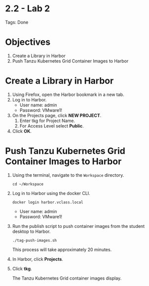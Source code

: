 # 2.2 - Lab 2

Tags: Done

# Objectives

1. Create a Library in Harbor
2. Push Tanzu Kubernetes Grid Container Images to Harbor

# Create a Library in Harbor

1. Using Firefox, open the Harbor bookmark in a new tab.
2. Log in to Harbor.
    - User name: admin
    - Password: VMware1!
3. On the Projects page, click **NEW PROJECT**.
    1. Enter tkg for Project Name.
    2. For Access Level select **Public**.
4. Click **OK**.

# Push Tanzu Kubernetes Grid Container Images to Harbor

1. Using the terminal, navigate to the `Workspace` directory.
    
    `cd ~/Workspace`
    
2. Log in to Harbor using the docker CLI.
    
    `docker login harbor.vclass.local`
    
    - User name: admin
    - Password: VMware1!
3. Run the publish script to push container images from the student desktop to Harbor.
    
    `./tag-push-images.sh`
    
    This process will take approximately 20 minutes.
    
4. In Harbor, click **Projects**.
5. Click **tkg**.
    
    The Tanzu Kubernetes Grid container images display.